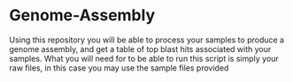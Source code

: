# Genome-Assembly
Using this repository you will be able to process your samples to produce a genome assembly, and get a table of top blast hits associated with your samples. 
 What you will need for to be able to run this script is simply your raw files, in this case you may use the sample files provided 
